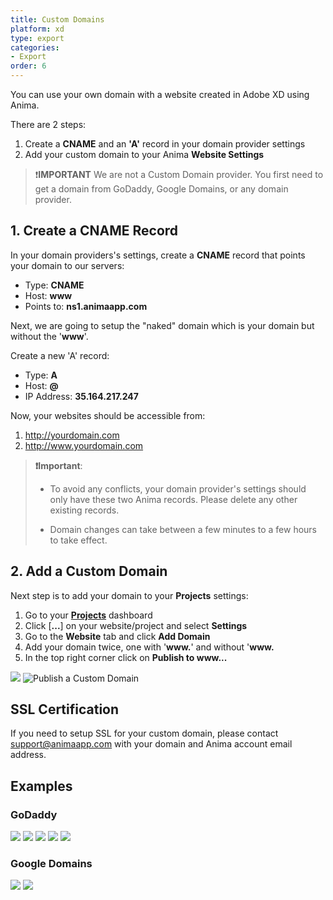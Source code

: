 ```yaml
---
title: Custom Domains
platform: xd
type: export
categories: 
- Export
order: 6
---
```


You can use your own domain with a website created in Adobe XD using Anima.

There are 2 steps:

1.  Create a **CNAME** and an **'A'** record in your domain provider settings
2.  Add your custom domain to your Anima **Website Settings**

> ❗️**IMPORTANT** 
> We are not a Custom Domain provider. You first need to get a domain from GoDaddy, Google Domains, or any domain provider.


## 1. Create a CNAME Record

In your domain providers's settings, create a **CNAME** record that points your domain to our servers:

* Type: **CNAME**
* Host: **www**
* Points to: **ns1.animaapp.com**

Next, we are going to setup the "naked" domain which is your domain but without the '**www**'.

Create a new 'A' record:

* Type: **A**
* Host: **@**
* IP Address: **35.164.217.247**


Now, your websites should be accessible from:

1. http://yourdomain.com
2. http://www.yourdomain.com


>**❗️Important**:
>
>- To avoid any conflicts, your domain provider's settings should only have these two Anima records. Please delete any other existing records.
>
>- Domain changes can take between a few minutes to a few hours to take effect.

## 2. Add a Custom Domain

Next step is to add your domain to your **Projects** settings:

1. Go to your [**Projects**](https://projects.animaapp.com) dashboard
2. Click [**...**] on your website/project and select **Settings**
3. Go to the **Website** tab and click **Add Domain**
4. Add your domain twice, one with '**www.**' and without '**www.**
5. In the top right corner click on **Publish to www...**

![](http://f.cl.ly/items/3b0B2Y342x1U2l1p163P/Custom%20domain.gif)
![Publish a Custom Domain](http://f.cl.ly/items/2R2O1D3W2S130b093m0W/Publish%20to%20Custom%20Domain2x.png)

## SSL Certification

If you need to setup SSL for your custom domain, please contact support@animaapp.com with your domain and Anima account email address.


## Examples

### GoDaddy

![](http://f.cl.ly/items/3k0q3M0A2O2c2a2Y361p/GoDaddy%201x2.png)
![](http://f.cl.ly/items/2R0s0S1S3A2v2K2Z341b/GoDaddy%202x2.png)
![](http://f.cl.ly/items/0O3O0F1v130s2J1D1Y1a/GoDaddy%203x2.png)
![](http://f.cl.ly/items/3m301m3F0J0m3d3X0Y3t/GoDaddy%204x2.png)
![](http://f.cl.ly/items/1I0E0x1z331v2h350K1V/GoDaddy%205x2.png)

### Google Domains

![](http://f.cl.ly/items/1N3P1G1Q0g1k1A2z473y/Google%20Domains%2012x.png)
![](http://f.cl.ly/items/0y012p2j3H3l3x0a1t0p/Google%20Domains%2022x.png)
